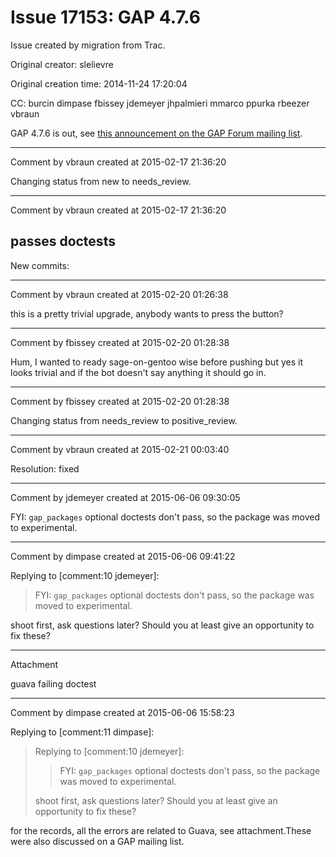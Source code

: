 # Issue 17153: GAP 4.7.6

Issue created by migration from Trac.

Original creator: slelievre

Original creation time: 2014-11-24 17:20:04

CC:  burcin dimpase fbissey jdemeyer jhpalmieri mmarco ppurka rbeezer vbraun

GAP 4.7.6 is out, see [this announcement on the GAP Forum mailing list](http://mail.gap-system.org/pipermail/forum/2014/004754.html).


---

Comment by vbraun created at 2015-02-17 21:36:20

Changing status from new to needs_review.


---

Comment by vbraun created at 2015-02-17 21:36:20

passes doctests
----
New commits:


---

Comment by vbraun created at 2015-02-20 01:26:38

this is a pretty trivial upgrade, anybody wants to press the button?


---

Comment by fbissey created at 2015-02-20 01:28:38

Hum, I wanted to ready sage-on-gentoo wise before pushing but yes it looks trivial and if the bot doesn't say anything it should go in.


---

Comment by fbissey created at 2015-02-20 01:28:38

Changing status from needs_review to positive_review.


---

Comment by vbraun created at 2015-02-21 00:03:40

Resolution: fixed


---

Comment by jdemeyer created at 2015-06-06 09:30:05

FYI: `gap_packages` optional doctests don't pass, so the package was moved to experimental.


---

Comment by dimpase created at 2015-06-06 09:41:22

Replying to [comment:10 jdemeyer]:
> FYI: `gap_packages` optional doctests don't pass, so the package was moved to experimental.

shoot first, ask questions later? Should you at least give an opportunity to fix these?


---

Attachment

guava failing doctest


---

Comment by dimpase created at 2015-06-06 15:58:23

Replying to [comment:11 dimpase]:
> Replying to [comment:10 jdemeyer]:
> > FYI: `gap_packages` optional doctests don't pass, so the package was moved to experimental.
> 
> shoot first, ask questions later? Should you at least give an opportunity to fix these?

for the records, all the errors are related to Guava, see attachment.These were also discussed on a GAP mailing list.
